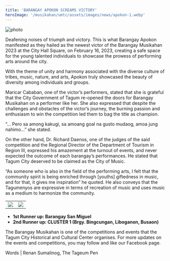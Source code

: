 ```yaml
---
title: 'BARANGAY APOKON SCREAMS VICTORY'
heroImage: '/musikahan/umtc/assets/images/news/apokon-1.webp'
---
```



![photo](/musikahan/umtc/assets/images/news/apokon-1.webp)

Deafening noises of triumph and victory. This is what Barangay Apokon manifested as they hailed as the newest victor of the Barangay Musikahan 2023 at the City Hall Square, on February 16, 2023, creating a safe space for the young talented individuals to showcase the prowess of performing arts around the city.

With the theme of unity and harmony associated with the diverse culture of tribes, music, nature, and arts, Apokon truly showcased the beauty of diversity among individuals and groups.

Maricar Cababan, one of the victor’s performers, stated that she is grateful that the City Government of Tagum re-opened the doors for Barangay Musikahan on a performer like her. She also expressed that despite the challenges and obstacles of the victor’s journey, the burning passion and enthusiasm to win the competition led them to bag the title as champion.

“... Pero sa among kakugi, sa amoang goal na gusto mudaog, amoa jung nahimo…” she stated.

On the other hand, Dr. Richard Daenos, one of the judges of the said competition and the Regional Director of the Department of Tourism in Region III, expressed his amazement at the turnout of events, and never expected the outcome of each barangay’s performances. He stated that Tagum City deserved to be claimed as the City of Music.

“As someone who is also in the field of the performing arts, I felt that the community spirit is being enriched through [youths] giftedness in music, and for that, it gives me inspiration” he quoted. He also conveys that the Tagumenyos are expressive in terms of recreation of music and uses music as a medium to harmonize the community.

|                                                   |                                                   |
| :-----------------------------------------------: | :-----------------------------------------------: |
| ![](/musikahan/umtc/assets/images/news/apokon-2.webp) | ![](/musikahan/umtc/assets/images/news/apokon-3.webp) |

-   **1st Runner up: Barangay San Miguel**
-   **2nd Runner up: CLUSTER 1 (Brgy. Bingcungan, Liboganon, Busaon)**

The Barangay Musikahan is one of the competitions and events that the Tagum City Historical and Cultural Center organises. For more updates on the events and competitions, you may follow and like our Facebook page.

Words | Renan Sumalinog, The Tageum Pen
